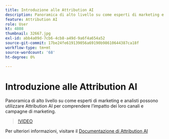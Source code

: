 ```yaml
---
title: Introduzione alle Attribution AI
description: Panoramica di alto livello su come esperti di marketing e analisti possono utilizzare Attribution AI per comprendere l’impatto dei loro canali e campagne di marketing.
feature: Attribution AI
role: User
kt: 4808
thumbnail: 32667.jpg
exl-id: abb4a09d-7cb6-4cb8-a49d-9a6f4a654a52
source-git-commit: 17be24fe619139056a69190b98610644387ca18f
workflow-type: tm+mt
source-wordcount: '68'
ht-degree: 0%

---
```


# Introduzione alle Attribution AI

Panoramica di alto livello su come esperti di marketing e analisti possono utilizzare Attribution AI per comprendere l’impatto dei loro canali e campagne di marketing.

>[!VIDEO](https://video.tv.adobe.com/v/32667?quality=12&learn=on)

Per ulteriori informazioni, visitare il [Documentazione di Attribution AI](https://experienceleague.adobe.com/docs/experience-platform/intelligent-services/attribution-ai/overview.html)
